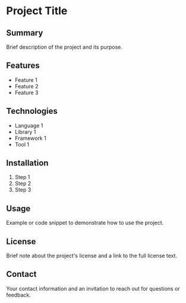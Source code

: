 # Project Title

## Summary
Brief description of the project and its purpose.

## Features
- Feature 1
- Feature 2
- Feature 3

## Technologies
- Language 1
- Library 1
- Framework 1
- Tool 1

## Installation
1. Step 1
2. Step 2
3. Step 3

## Usage
Example or code snippet to demonstrate how to use the project.

## License
Brief note about the project's license and a link to the full license text.

## Contact
Your contact information and an invitation to reach out for questions or feedback.